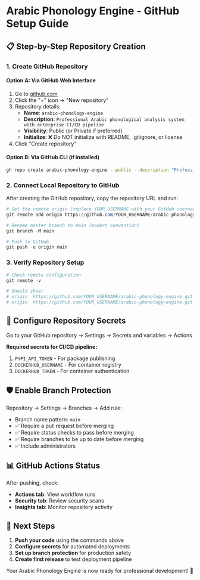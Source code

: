 # Arabic Phonology Engine - GitHub Setup Guide

## 📋 Step-by-Step Repository Creation

### 1. Create GitHub Repository

#### Option A: Via GitHub Web Interface

1. Go to [github.com](https://github.com)
2. Click the "+" icon → "New repository"
3. Repository details:
   - **Name**: `arabic-phonology-engine`
   - **Description**: `Professional Arabic phonological analysis system with enterprise CI/CD pipeline`
   - **Visibility**: Public (or Private if preferred)
   - **Initialize**: ❌ Do NOT initialize with README, .gitignore, or license
4. Click "Create repository"

#### Option B: Via GitHub CLI (if installed)

```bash
gh repo create arabic-phonology-engine --public --description "Professional Arabic phonological analysis system with enterprise CI/CD pipeline"
```

### 2. Connect Local Repository to GitHub

After creating the GitHub repository, copy the repository URL and run:

```powershell
# Set the remote origin (replace YOUR_USERNAME with your GitHub username)
git remote add origin https://github.com/YOUR_USERNAME/arabic-phonology-engine.git

# Rename master branch to main (modern convention)
git branch -M main

# Push to GitHub
git push -u origin main
```

### 3. Verify Repository Setup

```powershell
# Check remote configuration
git remote -v

# Should show:
# origin  https://github.com/YOUR_USERNAME/arabic-phonology-engine.git (fetch)
# origin  https://github.com/YOUR_USERNAME/arabic-phonology-engine.git (push)
```

## 🔐 Configure Repository Secrets

Go to your GitHub repository → Settings → Secrets and variables → Actions

**Required secrets for CI/CD pipeline:**

1. `PYPI_API_TOKEN` - For package publishing
2. `DOCKERHUB_USERNAME` - For container registry
3. `DOCKERHUB_TOKEN` - For container authentication

## 🛡️ Enable Branch Protection

Repository → Settings → Branches → Add rule:

- Branch name pattern: `main`
- ✅ Require a pull request before merging
- ✅ Require status checks to pass before merging
- ✅ Require branches to be up to date before merging
- ✅ Include administrators

## 📊 GitHub Actions Status

After pushing, check:

- **Actions tab**: View workflow runs
- **Security tab**: Review security scans
- **Insights tab**: Monitor repository activity

## 🎯 Next Steps

1. **Push your code** using the commands above
2. **Configure secrets** for automated deployments
3. **Set up branch protection** for production safety
4. **Create first release** to test deployment pipeline

Your Arabic Phonology Engine is now ready for professional development! 🚀
